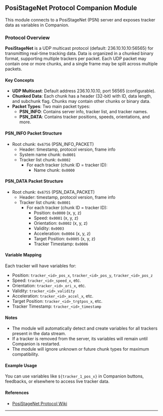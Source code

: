 ## PosiStageNet Protocol Companion Module

This module connects to a PosiStageNet (PSN) server and exposes tracker data as variables in Companion.

### Protocol Overview

**PosiStageNet** is a UDP multicast protocol (default: 236.10.10.10:56565) for transmitting real-time tracking data. Data is organized in a chunked binary format, supporting multiple trackers per packet. Each UDP packet may contain one or more chunks, and a single frame may be split across multiple packets.

#### Key Concepts

- **UDP Multicast**: Default address 236.10.10.10, port 56565 (configurable).
- **Chunked Data**: Each chunk has a header (32-bit) with ID, data length, and subchunk flag. Chunks may contain other chunks or binary data.
- **Packet Types**: Two main packet types:
  - **PSN_INFO**: Contains server info, tracker list, and tracker names.
  - **PSN_DATA**: Contains tracker positions, speeds, orientations, and more.

#### PSN_INFO Packet Structure

- Root chunk: `0x6756` (PSN_INFO_PACKET)
  - Header: timestamp, protocol version, frame info
  - System name chunk: `0x0001`
  - Tracker list chunk: `0x0002`
    - For each tracker (chunk ID = tracker ID):
      - Name chunk: `0x0000`

#### PSN_DATA Packet Structure

- Root chunk: `0x6755` (PSN_DATA_PACKET)
  - Header: timestamp, protocol version, frame info
  - Tracker list chunk: `0x0001`
    - For each tracker (chunk ID = tracker ID):
      - Position: `0x0000` (x, y, z)
      - Speed: `0x0001` (x, y, z)
      - Orientation: `0x0002` (x, y, z)
      - Validity: `0x0003`
      - Acceleration: `0x0004` (x, y, z)
      - Target Position: `0x0005` (x, y, z)
      - Tracker Timestamp: `0x0006`

#### Variable Mapping

Each tracker will have variables for:

- Position: `tracker_<id>_pos_x`, `tracker_<id>_pos_y`, `tracker_<id>_pos_z`
- Speed: `tracker_<id>_speed_x`, etc.
- Orientation: `tracker_<id>_ori_x`, etc.
- Validity: `tracker_<id>_validity`
- Acceleration: `tracker_<id>_accel_x`, etc.
- Target Position: `tracker_<id>_trgtpos_x`, etc.
- Tracker Timestamp: `tracker_<id>_timestamp`

#### Notes

- The module will automatically detect and create variables for all trackers present in the data stream.
- If a tracker is removed from the server, its variables will remain until Companion is restarted.
- The module will ignore unknown or future chunk types for maximum compatibility.

#### Example Usage

You can use variables like `${tracker_1_pos_x}` in Companion buttons, feedbacks, or elsewhere to access live tracker data.

#### References

- [PosiStageNet Protocol Wiki](https://github.com/bitfocus/companion-module-base/wiki)

---
